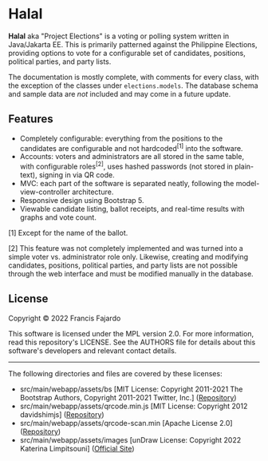 # Halal

**Halal** aka "Project Elections" is a voting or polling system written in Java/Jakarta EE. This is primarily patterned against the Philippine Elections, providing options to vote for a configurable set of candidates, positions, political parties, and party lists.

The documentation is mostly complete, with comments for every class, with the exception of the classes under `elections.models`. The database schema and sample data are *not* included and may come in a future update.

## Features
- Completely configurable: everything from the positions to the candidates are configurable and not hardcoded<sup>[1]</sup> into the software.
- Accounts: voters and administrators are all stored in the same table, with configurable roles<sup>[2]</sup>, uses hashed passwords (not stored in plain-text), signing in via QR code.
- MVC: each part of the software is separated neatly, following the model-view-controller architecture.
- Responsive design using Bootstrap 5.
- Viewable candidate listing, ballot receipts, and real-time results with graphs and vote count.

[1] Except for the name of the ballot.

[2] This feature was not completely implemented and was turned into a simple voter vs. administrator role only. Likewise, creating and modifying candidates, positions, political parties, and party lists are not possible through the web interface and must be modified manually in the database.

## License

Copyright © 2022 Francis Fajardo

This software is licensed under the MPL version 2.0. For more information, read this repository's LICENSE. See the AUTHORS file for details about this software's developers and relevant contact details.

---

The following directories and files are covered by these licenses:
- src/main/webapp/assets/bs [MIT License: Copyright 2011-2021 The Bootstrap Authors, Copyright 2011-2021 Twitter, Inc.] ([Repository](https://github.com/twbs/bootstrap/))
- src/main/webapp/assets/qrcode.min.js [MIT License: Copyright 2012 davidshimjs] ([Repository](https://github.com/davidshimjs/qrcodejs/))
- src/main/webapp/assets/qrcode-scan.min [Apache License 2.0] ([Repository](https://github.com/mebjas/html5-qrcode))
- src/main/webapp/assets/images [unDraw License: Copyright 2022 Katerina Limpitsouni] ([Official Site](https://undraw.co/))
